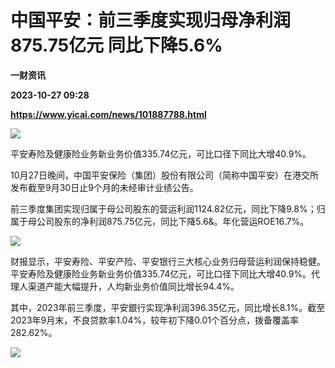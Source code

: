 # 中国平安：前三季度实现归母净利润875.75亿元 同比下降5.6%
**一财资讯**

**2023-10-27 09:28**

**https://www.yicai.com/news/101887788.html**

![](https://imgcdn.yicai.com/uppics/slides/2023/10/510f769409cd07d7339c8f719b7d11d7.jpg)

平安寿险及健康险业务新业务价值335.74亿元，可比口径下同比大增40.9%。

10月27日晚间，中国平安保险（集团）股份有限公司（简称中国平安）在港交所发布截至9月30日止9个月的未经审计业绩公告。

前三季度集团实现归属于母公司股东的营运利润1124.82亿元，同比下降9.8%；归属于母公司股东的净利润875.75亿元，同比下降5.6&。年化营运ROE16.7%。

![](https://imgcdn.yicai.com/uppics/images/2023/10/888c9a8542ee5c5781959ebed95798f8.jpg)

财报显示，平安寿险、平安产险、平安银行三大核心业务归母营运利润保持稳健。平安寿险及健康险业务新业务价值335.74亿元，可比口径下同比大增40.9%。代理人渠道产能大幅提升，人均新业务价值同比增长94.4%。

其中，2023年前三季度，平安銀行实现净利润396.35亿元，同比增长8.1%。截至2023年9月末，不良贷款率1.04%，较年初下降0.01个百分点，拨备覆盖率282.62%。

![](https://imgcdn.yicai.com/uppics/images/2023/10/0ad23ef3ee4e3705a4aa155268e3c166.jpg)